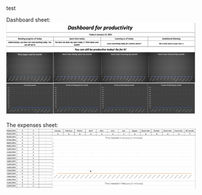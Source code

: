test

Dashboard sheet:
![Screenshot](Images/dashboard.png)

The expenses sheet:
![Screenshot](Images/gift1.gif)
